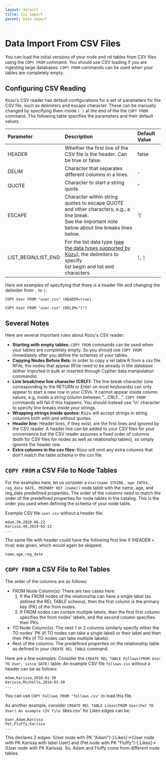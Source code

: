 ```yaml
---
layout: default
title: Csv import
parent: Data import
---
```


# Data Import From CSV Files
You can load the initial versions of your node and rel tables from CSV files 
using the `COPY FROM` command. You should use CSV loading if you are ingesting large databases. 
`COPY FROM` commands can be used when your tables are completely empty. 

## Configuring CSV Reading
Kùzu's CSV reader has default configurations for a set of parameters for the CSV file, such as delimiters 
and escape character. These can be manually changed by specifying them inside `( )` at the end of the
the `COPY FROM` command. The following table specifies the parameters and their default values.

| Parameter | Description | Default Value |
|:-----|:-----|:-----|
| HEADER | Whether the first line of the CSV file is the header. Can be true or false. | false |
| DELIM | Character that separates different columns in a lines. | `,`|
| QUOTE | Character to start a string quote. | `"` |
| ESCAPE | Character within string quotes to escape QUOTE and other characters, e.g., a line break. <br/> See the important note below about line breaks lines below.| '\\' |
| LIST_BEGIN/LIST_END | For the list data type ([see the data types supported by Kùzu](...)), the delimiters to specify <br/> list begin and list end characters | `[`, `]`|

Here are examples of specifying that there is a header file and changing the delimiter from `,` to `|`:
```
COPY User FROM "user.csv" (HEADER=true)

COPY User FROM "user.csv" (DELIM="|")
```

## Several Notes
Here are several important rules about Kùzu's CSV reader: 
- **Starting with empty tables:** `COPY FROM` commands can be used when your tables are completely empty. So you should 
use `COPY FROM` immediately after you define the schemas of your tables. 
- **Copying Nodes Before Rels:** In order to copy a rel table R from a csv file RFile, the nodes that appear RFile need to be 
already in the database (either imported in bulk or inserted through Cypher data manipulation commands).
- **Line break/new line character (CRLF):** The line break character (one corresponding to the RETURN or Enter on most keyboards) can 
only appear to start a new row in your CSVs. It cannot appear inside column values, e.g, inside a string column between "...CRLF...". 
`COPY FROM` commands will fail if this happens. You should instead use '\n' character to specify line breaks inside your strings.
- **Wrapping strings inside quotes:** Kùzu will accept strings in string columns both with and without quotes. 
- **Header line:** Header lines, if they exist, are the first lines and ignored by the CSV reader. A header line can be added to your 
   CSV files for your convenience but the CSV reader assumes a fixed order of columns (both for CSV files for nodes as well as relationship 
   tables), so simply ignores the header row.
- **Extra columns in the csv files:** Kùzu will omit any extra columns that don't match the table schema in the csv file.
  
## `COPY FROM` a CSV File to Node Tables 
For the examples here, let us consider a `User(name STRING, age INT64, reg_date DATE, PRIMARY KEY (name))` 
node table with the name, age, and reg_date predefined properties. The order of the columns need to 
match the order of the predefined properties for node tables in the catalog. This is the order you used 
when defining the schema of your node table. 

Example CSV file `user.csv` without a header file:
```
Adam,30,2020-06-22
Karissa,40,2019-05-12
...
```
The same file with header could have the following first line if (HEADER = true) was given, which would again be skipped:
```
name,age,reg_date
```
## `COPY FROM` a CSV File to Rel Tables

The order of the columns are as follows:
  - FROM Node Column(s): There are two cases here:
    1. If the FROM nodes of the relationship can have a single label (as defined the REL TABLE schema), 
       then the first column is the primary key (PK) of the from nodes.
    3. If FROM nodes can contain multiple labels, then the first first column specifies the from nodes' 
       labels, and the second column specifies their PKs.
  - TO Node Column(s): The next 1 or 2 columns similarly specify either the TO nodes' PK (if TO nodes can take a single label) or their label and then their PKs (if TO nodes can take multiple labels).
  - Rest of the columns: The predefined properties on the relationship table as defined in your `CREATE REL TABLE` command. 

Here are a few examples:
Consider the `CREATE REL TABLE Follows(FROM User TO User, since DATE)` table. An example CSV file `follows.csv` without a header 
can be as follows:
```
Adam,Karissa,2010-01-30
Karissa,Michelle,2014-01-30
...
```
You can use `COPY Follows FROM "follows.csv'` to load this file.

As another example, consider `CREATE REL TABLE Likes(FROM User|Pet TO User) An example CSV file `likes.csv' for Likes edges can be:
```
User,Adam,Karissa
Pet,Fluffy,Karissa
...
```
This declares 2 edges: (User node with PK "Adam")-[:Likes]->(User node with PK Karissa with label User) and (Pet node with PK "Fluffy")-[:Likes]->(User node with PK Karissa). So, Adam and Fluffy come from different node tables.
